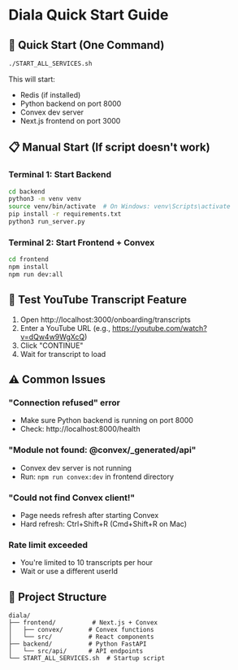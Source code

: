 # Diala Quick Start Guide

## 🚀 Quick Start (One Command)

```bash
./START_ALL_SERVICES.sh
```

This will start:
- Redis (if installed)
- Python backend on port 8000
- Convex dev server
- Next.js frontend on port 3000

## 📋 Manual Start (If script doesn't work)

### Terminal 1: Start Backend
```bash
cd backend
python3 -m venv venv
source venv/bin/activate  # On Windows: venv\Scripts\activate
pip install -r requirements.txt
python3 run_server.py
```

### Terminal 2: Start Frontend + Convex
```bash
cd frontend
npm install
npm run dev:all
```

## 🧪 Test YouTube Transcript Feature

1. Open http://localhost:3000/onboarding/transcripts
2. Enter a YouTube URL (e.g., https://youtube.com/watch?v=dQw4w9WgXcQ)
3. Click "CONTINUE"
4. Wait for transcript to load

## ⚠️ Common Issues

### "Connection refused" error
- Make sure Python backend is running on port 8000
- Check: http://localhost:8000/health

### "Module not found: @convex/_generated/api"
- Convex dev server is not running
- Run: `npm run convex:dev` in frontend directory

### "Could not find Convex client!"
- Page needs refresh after starting Convex
- Hard refresh: Ctrl+Shift+R (Cmd+Shift+R on Mac)

### Rate limit exceeded
- You're limited to 10 transcripts per hour
- Wait or use a different userId

## 📁 Project Structure
```
diala/
├── frontend/          # Next.js + Convex
│   ├── convex/       # Convex functions
│   └── src/          # React components
├── backend/          # Python FastAPI
│   └── src/api/      # API endpoints
└── START_ALL_SERVICES.sh  # Startup script
```